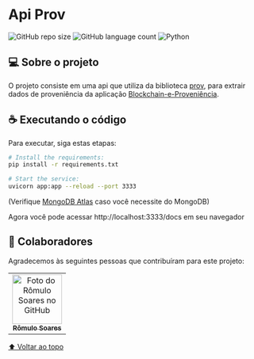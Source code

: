 # Api Prov

![GitHub repo size](https://img.shields.io/github/repo-size/romulolassoares/ApiProv?style=for-the-badge)
![GitHub language count](https://img.shields.io/github/languages/count/romulolassoares/ApiProv?style=for-the-badge)
![Python](https://img.shields.io/badge/Python-14354C?style=for-the-badge&logo=python&logoColor=white)


## 💻 Sobre o projeto

O projeto consiste em uma api que utiliza da biblioteca [prov](https://prov.readthedocs.io/en/latest/), para extrair dados de proveniência da aplicação [Blockchain-e-Proveniência](https://github.com/romulolassoares/Blockchain-e-Proveniencia).

## ☕ Executando o código

Para executar, siga estas etapas:

```bash
# Install the requirements:
pip install -r requirements.txt

# Start the service:
uvicorn app:app --reload --port 3333
```

(Verifique [MongoDB Atlas](https://www.mongodb.com/cloud/atlas) caso você necessite do MongoDB)

Agora você pode acessar http://localhost:3333/docs em seu navegador


## 🤝 Colaboradores

Agradecemos às seguintes pessoas que contribuíram para este projeto:

<table>
  <tr>
    <td align="center">
      <a href="https://github.com/romulolassoares">
        <img src="https://github.com/romulolassoares.png" width="100px;" alt="Foto do Rômulo Soares no GitHub"/><br>
        <sub>
          <b>Rômulo Soares</b>
        </sub>
      </a>
    </td>
  </tr>
</table>

[⬆ Voltar ao topo](#api-prov)<br>